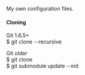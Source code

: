 My own configuration files.

#### Cloning

Git 1.6.5+  
$ git clone --recursive

Git older  
$ git clone  
$ git submodule update --init

